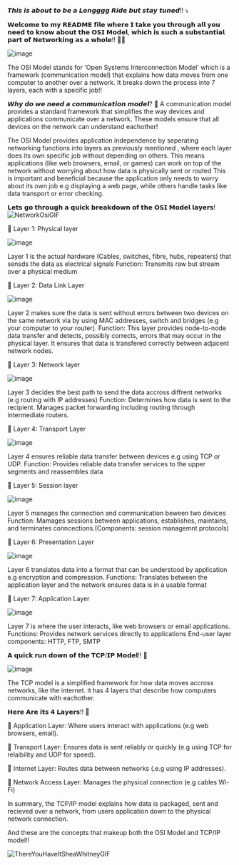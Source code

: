 𝙏𝙝𝙞𝙨 𝙞𝙨 𝙖𝙗𝙤𝙪𝙩 𝙩𝙤 𝙗𝙚 𝙖 𝙇𝙤𝙣𝙜𝙜𝙜𝙜 𝙍𝙞𝙙𝙚 𝙗𝙪𝙩 𝙨𝙩𝙖𝙮 𝙩𝙪𝙣𝙚𝙙!! ⤵️

𝗪𝗲𝗹𝗰𝗼𝗺𝗲 𝘁𝗼 𝗺𝘆 𝗥𝗘𝗔𝗗𝗠𝗘 𝗳𝗶𝗹𝗲 𝘄𝗵𝗲𝗿𝗲 𝗜 𝘁𝗮𝗸𝗲 𝘆𝗼𝘂 𝘁𝗵𝗿𝗼𝘂𝗴𝗵 𝗮𝗹𝗹 𝘆𝗼𝘂 𝗻𝗲𝗲𝗱 𝘁𝗼 𝗸𝗻𝗼𝘄 𝗮𝗯𝗼𝘂𝘁 𝘁𝗵𝗲 𝗢𝗦𝗜 𝗠𝗼𝗱𝗲𝗹,
𝘄𝗵𝗶𝗰𝗵 𝗶𝘀 𝘀𝘂𝗰𝗵 𝗮 𝘀𝘂𝗯𝘀𝘁𝗮𝗻𝘁𝗶𝗮𝗹 𝗽𝗮𝗿𝘁 𝗼𝗳 𝗡𝗲𝘁𝘄𝗼𝗿𝗸𝗶𝗻𝗴 𝗮𝘀 𝗮 𝘄𝗵𝗼𝗹𝗲!! 🚀🚀

![image](https://github.com/user-attachments/assets/36de1867-c79e-4acf-8079-a4c43466db01)

The OSI Model stands for 'Open Systems Interconnection Model' which is a framework (communication model) that explains how data moves from one computer to
another over a network. It breaks down the process into 7 layers, each with a specific job!!

𝙒𝙝𝙮 𝙙𝙤 𝙬𝙚 𝙣𝙚𝙚𝙙 𝙖 𝙘𝙤𝙢𝙢𝙪𝙣𝙞𝙘𝙖𝙩𝙞𝙤𝙣 𝙢𝙤𝙙𝙚𝙡? 🤔
A communication model provides a standard framework that simplifies the way devices and applications communicate over a network. These models ensure that all devices on 
the network can understand eachother!

The OSI Model provides application independence by seperating networking functions into layers as previously mentioned , where each layer does its own specific job without depending on others. This means applications (like web browsers, email, or games) can work on top of the network without worrying about how data is physically sent or routed
This is important and beneficial because the application only needs to worry about its own job e.g displaying a web page, while others handle tasks like data transport or error checking.

𝗟𝗲𝘁𝘀 𝗴𝗼 𝘁𝗵𝗿𝗼𝘂𝗴𝗵 𝗮 𝗾𝘂𝗶𝗰𝗸 𝗯𝗿𝗲𝗮𝗸𝗱𝗼𝘄𝗻 𝗼𝗳 𝘁𝗵𝗲 𝗢𝗦𝗜 𝗠𝗼𝗱𝗲𝗹 𝗹𝗮𝘆𝗲𝗿𝘀! 
![NetworkOsiGIF](https://github.com/user-attachments/assets/b58b351f-5e08-4628-a408-b2124e4f4cda)

📲 Layer 1: Physical layer

![image](https://github.com/user-attachments/assets/bad801a4-ba38-4f60-8c24-b6880b7c9576)


Layer 1 is the actual hardware (Cables, switches, fibre, hubs, repeaters) that sensds the data as electrical signals
                      Function: Transmits raw but stream over a physical medium
 
📲 Layer 2: Data Link Layer

![image](https://github.com/user-attachments/assets/dd5d675d-c37c-4ce6-9991-b1139f51d002)


Layer 2 makes sure the data is sent without errors between two devices on the same network via by using MAC addresses, switch and bridges (e.g your computer to your router).
                             Function: This layer provides node-to-node data transfer and detects, possibly corrects, errors that may
                             occur in the physical layer. It ensures that data is transfered correctly between adjacent network nodes.
                             

📲 Layer 3: Network layer 

![image](https://github.com/user-attachments/assets/6bb613dd-944e-4d0d-a860-d7f87eb833ae)


Layer 3 decides the best path to send the data accross diffrent networks (e.g routing with IP addresses)
                  Function: Determines how data is sent to the recipient. Manages packet forwarding including routing 
                  through intermediate routers.

📲 Layer 4: Transport Layer 

![image](https://github.com/user-attachments/assets/c861caa8-8482-42bf-9894-0ed0cbcfa4c9)


Layer 4 ensures reliable data transfer between devices e.g using TCP or UDP.
                               Function: Provides reliable data transfer services to the 
                               upper segments and reassembles data 

📲 Layer 5: Session layer

![image](https://github.com/user-attachments/assets/bb252d8f-4f5f-415c-8452-556e0ef58e7c)


Layer 5 manages the connection and communication beween two devices
                    Function: Mamages sessions between applications, 
                    establishes, maintains, and terminates conncections.(Components: session managemnt  protocols)


📲 Layer 6: Presentation Layer

![image](https://github.com/user-attachments/assets/ebed9c48-0756-4e1a-b21c-509f4cb7f3b8)


Layer 6 translates data into a format that can be understood by application e.g encryption and compression.
                                    Functions: Translates between the application layer and the network ensures data is in a usable format

📲 Layer 7: Application Layer 

![image](https://github.com/user-attachments/assets/ee72d991-9e73-4790-9a7c-b4d31900770e)


Layer 7 is where the user interacts, like web browsers or email applications.
                             Functions: Provides network services directly to applications End-user layer
                             components: HTTP, FTP, SMTP




𝗔 𝗾𝘂𝗶𝗰𝗸 𝗿𝘂𝗻 𝗱𝗼𝘄𝗻 𝗼𝗳 𝘁𝗵𝗲 𝗧𝗖𝗣/𝗜𝗣 𝗠𝗼𝗱𝗲𝗹!! 🚀

![image](https://github.com/user-attachments/assets/732b214b-d8d6-40fd-81fe-9a8f237c4786)


The TCP model is a simplified framework for how data moves accross networks, like the internet. it has 4 layers that describe how computers communicate with eachother.

𝗛𝗲𝗿𝗲 𝗔𝗿𝗲 𝗶𝘁𝘀 𝟰 𝗟𝗮𝘆𝗲𝗿𝘀!! 🚀

📌 Application Layer: Where users interact with applications (e.g web browsers, email).

📌 Transport Layer: Ensures data is sent reliably or quickly (e.g using TCP for relaibility and UDP for speed).

📌 Internet Layer: Routes data between networks (.e.g using IP addresses).

📌 Network Access Layer: Manages the physical connection (e.g cables Wi-Fi)

In summary, the TCP/IP model explains how data is packaged, sent and recieved over a network, from users application down to the physical network connection.

And these are the concepts that makeup both the OSI Model and TCP/IP model!!

![ThereYouHaveItSheaWhitneyGIF](https://github.com/user-attachments/assets/ab94509c-3380-432c-80dd-e1268ba1662c)
